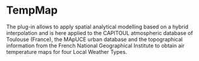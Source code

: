 # TempMap
The plug-in allows to apply spatial analytical modelling based on a hybrid interpolation and is here applied to the CAPITOUL atmospheric database of Toulouse (France), the MApUCE urban database and the topographical information from the French National Geographical Institute to obtain air temperature maps for four Local Weather Types.
